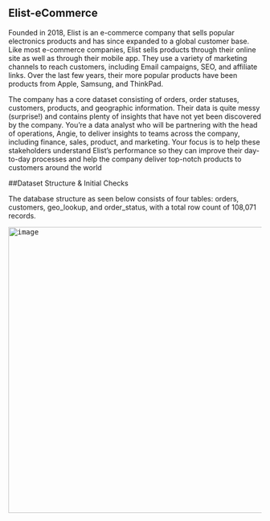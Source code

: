 ## Elist-eCommerce
Founded in 2018, Elist is an e-commerce company that sells popular electronics products and has since expanded to a global customer base. Like most e-commerce companies, Elist sells products through their online site as well as through their mobile app. They use a variety of marketing channels to reach customers, including Email campaigns, SEO, and affiliate links. Over the last few years, their more popular products have been products from Apple, Samsung, and ThinkPad.

The company has a core dataset consisting of orders, order statuses, customers, products, and geographic information. Their data is quite messy (surprise!) and contains plenty of insights that have not yet been discovered by the company. You’re a data analyst who will be partnering with the head of operations, Angie, to deliver insights to teams across the company, including finance, sales, product, and marketing. Your focus is to help these stakeholders understand Elist’s performance so they can improve their day-to-day processes and help the company deliver top-notch products to customers around the world

##Dataset Structure & Initial Checks

The database structure as seen below consists of four tables: orders, customers, geo_lookup, and order_status, with a total row count of 108,071 records.

<kbd><img width="1200" alt="image" src="https://analyticsaccelerator.notion.site/image/https%3A%2F%2Fs3-us-west-2.amazonaws.com%2Fsecure.notion-static.com%2F777816c0-d8ba-4b16-9a00-cff006894dff%2FBlank_diagram.png?table=block&id=affeecdd-d816-4466-96bb-55f6f619a5aa&spaceId=a815f446-4e36-444e-9ed8-c8863ee5b2f9&width=1440&userId=&cache=v2" height="570"></kbd>
